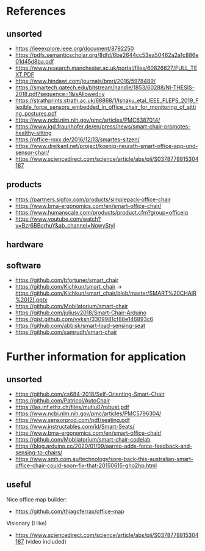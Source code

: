 # References

## unsorted

* https://ieeexplore.ieee.org/document/8792250
* https://pdfs.semanticscholar.org/8dfd/6be2644cc53ea50462a2a1c886e01d45d8ba.pdf
* https://www.research.manchester.ac.uk/portal/files/60826627/FULL_TEXT.PDF
* https://www.hindawi.com/journals/bmri/2016/5978489/
* https://smartech.gatech.edu/bitstream/handle/1853/60288/NI-THESIS-2018.pdf?sequence=1&isAllowed=y
* https://strathprints.strath.ac.uk/68868/1/Ishaku_etal_IEEE_FLEPS_2019_Flexible_force_sensors_embedded_in_office_chair_for_monitoring_of_sitting_postures.pdf
* https://www.ncbi.nlm.nih.gov/pmc/articles/PMC6387014/
* https://www.igd.fraunhofer.de/en/press/news/smart-chair-promotes-healthy-sitting
* https://office-roxx.de/2016/12/13/smartes-sitzen/
* https://www.dreikant.net/project/koenig-neurath-smart-office-app-und-sensor-chair/
* https://www.sciencedirect.com/science/article/abs/pii/S0378778815304187

## products

* https://partners.sigfox.com/products/simplepack-office-chair
* https://www.bma-ergonomics.com/en/smart-office-chair/
* https://www.humanscale.com/products/product.cfm?group=officeiq
* https://www.youtube.com/watch?v=Bzr6BBorhuY&ab_channel=NowyStyl

## hardware

## software

* https://github.com/bfortuner/smart_chair
* https://github.com/Kichkun/smart_chair -> https://github.com/Kichkun/smart_chair/blob/master/SMART%20CHAIR%20(2).pptx
* https://github.com/Mobilatorium/smart-chair
* https://github.com/juliusv2018/Smart-Chair-Arduino
* https://gist.github.com/vvksh/3309981cf88e146893c6
* https://github.com/abbisk/smart-load-sensing-seat
* https://github.com/samrudh/smart-chair

# Further information for application

## unsorted

* https://github.com/cs684-2018/Self-Orienting-Smart-Chair
* https://github.com/Patricol/AutoChair
* https://las.inf.ethz.ch/files/mutlu07robust.pdf
* https://www.ncbi.nlm.nih.gov/pmc/articles/PMC5796304/
* https://www.sensorprod.com/pdf/seating.pdf
* https://www.instructables.com/id/Smart-Seats/
* https://www.bma-ergonomics.com/en/smart-office-chair/
* https://github.com/Mobilatorium/smart-chair-codelab
* https://blog.arduino.cc/2020/01/09/aarnio-adds-force-feedback-and-sensing-to-chairs/
* https://www.smh.com.au/technology/sore-back-this-australian-smart-office-chair-could-soon-fix-that-20150615-gho2hp.html

## useful

Nice office map builder:
* https://github.com/thiagoferrax/office-map

Visionary (I like)
* https://www.sciencedirect.com/science/article/abs/pii/S0378778815304187 (video included)
